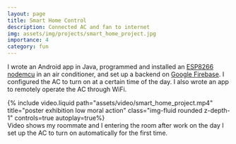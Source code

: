 ```yaml
---
layout: page
title: Smart Home Control
description: Connected AC and fan to internet
img: assets/img/projects/smart_home_project.jpg
importance: 4
category: fun
---
```


I wrote an Android app in Java, programmed and installed an <a href="https://www.nodemcu.com/index_en.html">ESP8266 nodemcu</a> in an air conditioner, and set up a backend on <a href="https://firebase.google.com/">Google Firebase</a>. I configured the AC to turn on at a certain time of the day. I also wrote an app to remotely operate the AC through WiFi.

<div class="row">
    <div class="col-sm mt-3 mt-md-0">
        {% include video.liquid path="assets/video/smart_home_project.mp4" title="poster exhibition low moral action" class="img-fluid rounded z-depth-1" controls=true autoplay=true%}
    </div>
</div>
<div class="caption">
    Video shows my roommate and I entering the room after work on the day I set up the AC to turn on automatically for the first time.
</div>
